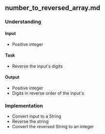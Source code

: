 ## number_to_reversed_array.md

### Understanding

#### Input
- Positive integer

#### Task
- Reverse the input's digits

#### Output
- Positive integer
- Digits in reverse order of the input's

### Implementation
- Convert input to a String
- Reverse the string
- Convert the reversed String to an integer